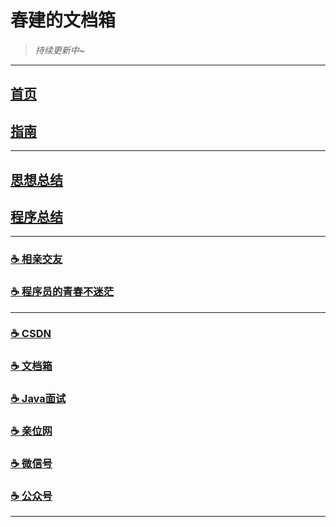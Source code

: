 # 春建的文档箱

> _持续更新中~_

---

## [首页](https://yangchunjian.com/)
## [指南](https://yangchunjian.com/docbook/#/guide/)

---

## [思想总结](https://yangchunjian.com/docbook/#/summary/) 
## [程序总结](https://yangchunjian.com/docbook/#/program/)

---

### [☕️ 相亲交友](https://yangchunjian.com/docbook/#/me/)
### [☕️ 程序员的青春不迷茫](https://yangchunjian.com/docbook/#/book/zi-zhu)

---

### [☕️ CSDN](https://yangchunjian.blog.csdn.net) 
### [☕️ 文档箱](https://yangchunjian.com/docbook/#/guide/) 
### [☕️ Java面试](https://javainterview.cn)
### [☕️ 亲位网](https://dearlocation.com)
### [☕️ 微信号](https://yangchunjian.com/docbook/imgs/dearlocation.jpeg)
### [☕️ 公众号](https://yangchunjian.com/docbook/imgs/qrcode_for_gh_8756901e5b12_344.jpg)

---
